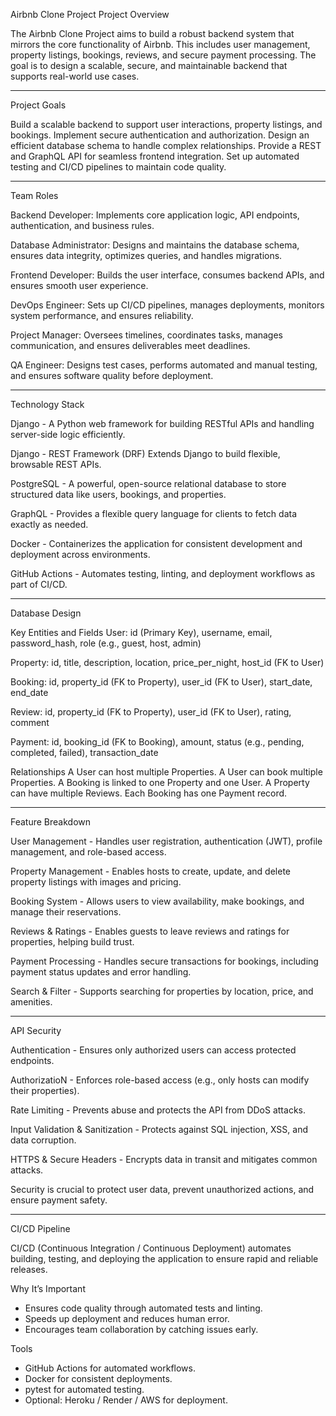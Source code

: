 Airbnb Clone Project
Project Overview

The Airbnb Clone Project aims to build a robust backend system that mirrors the core functionality of Airbnb. This includes user management, property listings, bookings, reviews, and secure payment processing. The goal is to design a scalable, secure, and maintainable backend that supports real-world use cases.

-----------------------------------------------------------------------------------------
Project Goals

Build a scalable backend to support user interactions, property listings, and bookings.
Implement secure authentication and authorization.
Design an efficient database schema to handle complex relationships.
Provide a REST and GraphQL API for seamless frontend integration.
Set up automated testing and CI/CD pipelines to maintain code quality.

-----------------------------------------------------------------------------------------
Team Roles

Backend Developer: Implements core application logic, API endpoints, authentication, and business rules.

Database Administrator: Designs and maintains the database schema, ensures data integrity, optimizes queries, and handles migrations.

Frontend Developer: Builds the user interface, consumes backend APIs, and ensures smooth user experience.

DevOps Engineer: Sets up CI/CD pipelines, manages deployments, monitors system performance, and ensures reliability.

Project Manager: Oversees timelines, coordinates tasks, manages communication, and ensures deliverables meet deadlines.

QA Engineer: Designs test cases, performs automated and manual testing, and ensures software quality before deployment.

------------------------------------------------------------------------------------------
Technology Stack

Django - A Python web framework for building RESTful APIs and handling server-side logic efficiently.

Django - REST Framework (DRF)	Extends Django to build flexible, browsable REST APIs.

PostgreSQL - A powerful, open-source relational database to store structured data like users, bookings, and properties.

GraphQL	- Provides a flexible query language for clients to fetch data exactly as needed.

Docker	- Containerizes the application for consistent development and deployment across environments.

GitHub Actions	- Automates testing, linting, and deployment workflows as part of CI/CD.

-----------------------------------------------------------------------------------------
Database Design 

Key Entities and Fields
User: id (Primary Key), username, email, password_hash, role (e.g., guest, host, admin)

Property: id, title, description, location, price_per_night, host_id (FK to User)

Booking: id, property_id (FK to Property), user_id (FK to User), start_date, end_date

Review: id, property_id (FK to Property), user_id (FK to User), rating, comment

Payment: id, booking_id (FK to Booking), amount, status (e.g., pending, completed, failed), transaction_date

Relationships
A User can host multiple Properties.
A User can book multiple Properties.
A Booking is linked to one Property and one User.
A Property can have multiple Reviews.
Each Booking has one Payment record.

--------------------------------------------------------------------------------------------
Feature Breakdown

User Management	- Handles user registration, authentication (JWT), profile management, and role-based access.

Property Management	- Enables hosts to create, update, and delete property listings with images and pricing.

Booking System	- Allows users to view availability, make bookings, and manage their reservations.

Reviews & Ratings	- Enables guests to leave reviews and ratings for properties, helping build trust.

Payment Processing -	Handles secure transactions for bookings, including payment status updates and error handling.

Search & Filter	- Supports searching for properties by location, price, and amenities.

---------------------------------------------------------------------------------------------
API Security

Authentication - Ensures only authorized users can access protected endpoints.

AuthorizatioN - Enforces role-based access (e.g., only hosts can modify their properties).

Rate Limiting -	Prevents abuse and protects the API from DDoS attacks.

Input Validation & Sanitization	- Protects against SQL injection, XSS, and data corruption.

HTTPS & Secure Headers - Encrypts data in transit and mitigates common attacks.


Security is crucial to protect user data, prevent unauthorized actions, and ensure payment safety.

-------------------------------------------------------------------------------------------------
CI/CD Pipeline

CI/CD (Continuous Integration / Continuous Deployment) automates building, testing, and deploying the application to ensure rapid and reliable releases.

Why It’s Important
+ Ensures code quality through automated tests and linting.
+ Speeds up deployment and reduces human error.
+ Encourages team collaboration by catching issues early.

Tools
- GitHub Actions for automated workflows.
- Docker for consistent deployments.
- pytest for automated testing.
- Optional: Heroku / Render / AWS for deployment.